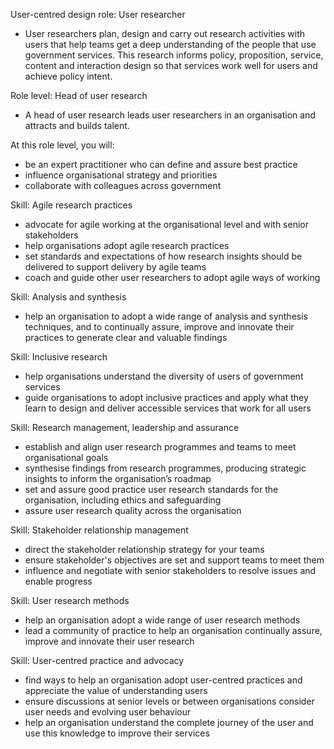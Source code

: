 User-centred design role: User researcher
- User researchers plan, design and carry out research activities with users that help teams get a deep understanding of the people that use government services. This research informs policy, proposition, service, content and interaction design so that services work well for users and achieve policy intent.

Role level: Head of user research
- A head of user research leads user researchers in an organisation and attracts and builds talent.

At this role level, you will:
- be an expert practitioner who can define and assure best practice
- influence organisational strategy and priorities
- collaborate with colleagues across government

Skill: Agile research practices
- advocate for agile working at the organisational level and with senior stakeholders
- help organisations adopt agile research practices
- set standards and expectations of how research insights should be delivered to support delivery by agile teams
- coach and guide other user researchers to adopt agile ways of working

Skill: Analysis and synthesis
- help an organisation to adopt a wide range of analysis and synthesis techniques, and to continually assure, improve and innovate their practices to generate clear and valuable findings

Skill: Inclusive research
- help organisations understand the diversity of users of government services
- guide organisations to adopt inclusive practices and apply what they learn to design and deliver accessible services that work for all users

Skill: Research management, leadership and assurance
- establish and align user research programmes and teams to meet organisational goals
- synthesise findings from research programmes, producing strategic insights to inform the organisation’s roadmap
- set and assure good practice user research standards for the organisation, including ethics and safeguarding
- assure user research quality across the organisation

Skill: Stakeholder relationship management
- direct the stakeholder relationship strategy for your teams
- ensure stakeholder's objectives are set and support teams to meet them
- influence and negotiate with senior stakeholders to resolve issues and enable progress

Skill: User research methods
- help an organisation adopt a wide range of user research methods
- lead a community of practice to help an organisation continually assure, improve and innovate their user research

Skill: User-centred practice and advocacy
- find ways to help an organisation adopt user-centred practices and appreciate the value of understanding users
- ensure discussions at senior levels or between organisations consider user needs and evolving user behaviour
- help an organisation understand the complete journey of the user and use this knowledge to improve their services